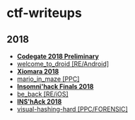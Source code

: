 # ctf-writeups

## 2018

* [**Codegate 2018 Preliminary**](2018/codegate-pre)
 * [welcome_to_droid [RE/Android]](2018/codegate-pre/welcome_to_droid)
* [**Xiomara 2018**](2018/xiomara)
 * [mario_in_maze [PPC]](2018/xiomara/mario_in_maze)
* [**Insomni'hack Finals 2018**](2018/insomnihack-finals)
 * [be_back [RE/iOS]](2018/insomnihack-finals/be_back)
* [**INS'hAck 2018**](2018/inshack)
 * [visual-hashing-hard [PPC/FORENSIC]](2018/inshack/visual-hashing-hard)
